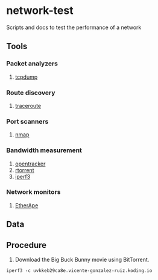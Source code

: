 # network-test
Scripts and docs to test the performance of a network

## Tools

### Packet analyzers
1. [tcpdump](http://www.tcpdump.org)

### Route discovery
1. [traceroute](http://linux.die.net/man/8/traceroute)

### Port scanners
1. [nmap](https://nmap.org)

### Bandwidth measurement
1. [opentracker](http://erdgeist.org/arts/software/opentracker/)
2. [rtorrent](https://github.com/rakshasa/rtorrent)
3. [iperf3](https://github.com/esnet/iperf)

### Network monitors
1. [EtherApe](http://etherape.sourceforge.net)

## Data

## Procedure

1. Download the Big Buck Bunny movie using BitTorrent.

`iperf3 -c uvkkeb29ca8e.vicente-gonzalez-ruiz.koding.io`
